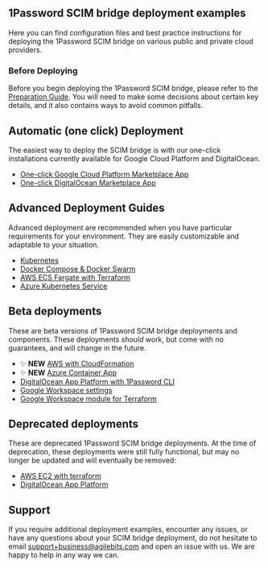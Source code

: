 ## 1Password SCIM bridge deployment examples

Here you can find configuration files and best practice instructions for deploying the 1Password SCIM bridge on various public and private cloud providers.

### Before Deploying 

Before you begin deploying the 1Password SCIM bridge, please refer to the [Preparation Guide](https://github.com/1Password/scim-examples/tree/master/PREPARATION.md). You will need to make some decisions about certain key details, and it also contains ways to avoid common pitfalls.

## Automatic (one click) Deployment

The easiest way to deploy the SCIM bridge is with our one-click installations currently available for Google Cloud Platform and DigitalOcean.

- [One-click Google Cloud Platform Marketplace App](https://support.1password.com/cs/scim-deploy-gcp/)
- [One-click DigitalOcean Marketplace App](https://support.1password.com/scim-deploy-digitalocean/)

## Advanced Deployment Guides

Advanced deployment are recommended when you have particular requirements for your environment. They are easily customizable and adaptable to your situation.
- [Kubernetes](/kubernetes)
- [Docker Compose & Docker Swarm](/docker)
- [AWS ECS Fargate with Terraform](/aws-ecsfargate-terraform)
- [Azure Kubernetes Service](https://support.1password.com/cs/scim-deploy-azure/)

## Beta deployments

These are beta versions of 1Password SCIM bridge deployments and components. These deployments *should* work, but come with no guarantees, and will change in the future.

- ✨ **NEW** [AWS with CloudFormation](/beta/aws-ecsfargate-cfn)
- ✨ **NEW** [Azure Container App](/beta/azure-container-apps)
- [DigitalOcean App Platform with 1Password CLI](/beta/do-app-platform-op-cli/)
- [Google Workspace settings](/beta/workspace-settings.json)
- [Google Workspace module for Terraform](/beta/aws-terraform-gw/)

## Deprecated deployments

These are deprecated 1Password SCIM bridge deployments. At the time of deprecation, these deployments were still fully functional, but may no longer be updated and will eventually be removed:

- [AWS EC2 with terraform](/deprecated/aws-terraform/)
- [DigitalOcean App Platform](/deprecated/digitalocean-app-platform/)

## Support

If you require additional deployment examples, encounter any issues, or have any questions about your SCIM bridge deployment, do not hesitate to email support+business@agilebits.com and open an issue with us. We are happy to help in any way we can.

